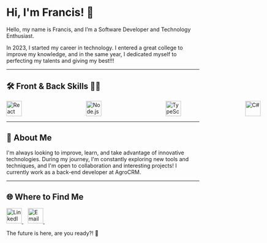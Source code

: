 # Hi, I'm Francis! 👋

Hello, my name is Francis, and I’m a Software Developer and Technology Enthusiast.

In 2023, I started my career in technology. I entered a great college to improve my knowledge, and in the same year, I dedicated myself to perfecting my talents and giving my best!!!

---

## 🛠️ Front & Back Skills 🐱‍👤
<div style="display: flex; gap: 80px; align-items: center;">
  <img src="https://skillicons.dev/icons?i=react" alt="React" width="40" height="40">&nbsp;&nbsp;
  <img src="https://skillicons.dev/icons?i=nodejs" alt="Node.js" width="40" height="40">&nbsp;&nbsp;
  <img src="https://skillicons.dev/icons?i=typescript" alt="TypeScript" width="40" height="40">&nbsp;&nbsp;
  <img src="https://skillicons.dev/icons?i=cs" alt="C#" width="40" height="40">&nbsp;&nbsp;
  <img src="https://skillicons.dev/icons?i=dotnet" alt=".NET" width="40" height="40">&nbsp;&nbsp;
</div>

---

## 🌱 About Me

I'm always looking to improve, learn, and take advantage of innovative technologies. During my journey, I'm constantly exploring new tools and techniques, and I'm open to collaboration and interesting projects! I currently work as a back-end developer at AgroCRM.

---

## 🌐 Where to Find Me
<a href="https://www.linkedin.com/in/franch5" target="_blank">
  <img src="https://skillicons.dev/icons?i=linkedin" alt="LinkedIn" width="40" height="40">
</a>&nbsp;&nbsp;
<a href="mailto:28francis.junior@gmail.com">
  <img src="https://skillicons.dev/icons?i=gmail" alt="Email" width="40" height="40">
</a>
&nbsp;&nbsp;

The future is here, are you ready?! 🚀
